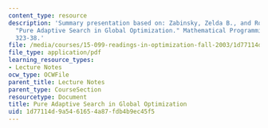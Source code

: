 ```yaml
---
content_type: resource
description: 'Summary presentation based on: Zabinsky, Zelda B., and Robert L. Smith.
  "Pure Adaptive Search in Global Optimization." Mathematical Programming 55 (1992):
  323-38.'
file: /media/courses/15-099-readings-in-optimization-fall-2003/1d77114d9a5461654a87fdb4b9ec45f5_ses6_zabinsky2.pdf
file_type: application/pdf
learning_resource_types:
- Lecture Notes
ocw_type: OCWFile
parent_title: Lecture Notes
parent_type: CourseSection
resourcetype: Document
title: Pure Adaptive Search in Global Optimization
uid: 1d77114d-9a54-6165-4a87-fdb4b9ec45f5
---
```

